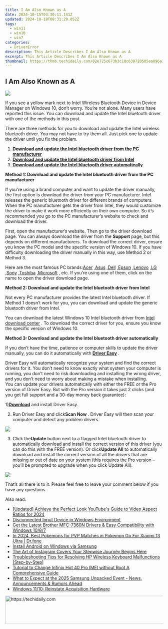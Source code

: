 ```yaml
---
title: I Am Also Known as A
date: 2024-10-15T03:30:11.141Z
updated: 2024-10-18T08:31:29.052Z
tags:
  - win11
  - win10
  - win7
categories:
  - DriverError
description: This Article Describes I Am Also Known as A
excerpt: This Article Describes I Am Also Known as A
thumbnail: https://thmb.techidaily.com/02e725c673b3c10c639720505ea896a1091c0eab71839b6a6c2629d037059245.jpg
---
```


## I Am Also Known as A

![](https://images.drivereasy.com/wp-content/uploads/2016/05/img_57299d389cdb6.png)

 If you see a yellow mark next to Intel Wireless Bluetooth Device in Device Manager on Windows 10, don’t worry. You’re not alone. Many users have reported this issue. You can download and update the Intel bluetooth driver with one of the methods in this post.

 There are three methods for you to download and update the Intel wireless bluetooth driver. You may not have to try them all. Just pick one to update the driver until you fix the problem.

1. **[Download and update the Intel bluetooth driver from the PC manufacturer](https://proteahair.pxf.io/znernm)**
2. [**Download and update the Intel bluetooth driver from Intel**](https://aspironcom.sjv.io/kj14en)
3. [**Download and update the Intel bluetooth driver automatically**](https://dhgate.sjv.io/5g6yb2)

 **Method 1: Download and update the Intel bluetooth driver from the PC manufacturer**

 If you’re using a brand computer and want to update the driver manually, the first option is download the driver from your PC manufacturer. Intel releases the generic bluetooth driver for different brands of computers. When the PC manufacturer gets the driver from Intel, they would customize the driver to make it work more efficiently on their own computer. So it’s recommended you go to the PC manufacturer’s website to check and download the driver.

 First, open the manufacturer’s website. Then go to the driver download page. You can always download the driver from the **Support** page, but this depends on different manufacturers. To download the correct driver, ensure you know the PC model and the specific version of Windows 10\. If you have difficulty downloading the driver manually in this way, use Method 2 or Method 3.

 Here are the most famous PC brands:[Acer](https://www.acer.com/ac/en/US/content/drivers) ,[Asus](https://www.asus.com/support/Download-Center/) ,[Dell](https://shop-links.co/link/?exclusive=1&publisher_slug=itechdaily19598&url=http%3A%2F%2Fwww.dell.com%2Fsupport%2Fhome%2Fus%2Fen%2F19%2Fproducts) ,[Epson](https://epson.com/Support/sl/s) ,[Lenovo](https://shop-links.co/link/?exclusive=1&publisher_slug=itechdaily19598&url=https%3A%2F%2Fsupport.lenovo.com%2Fus%2Fen%2F) ,[LG](https://shop-links.co/link/?exclusive=1&publisher_slug=itechdaily19598&url=http%3A%2F%2Fwww.lg.com%2Fus%2Fsupport%2Fsoftware-firmware-drivers) ,[Sony](https://esupport.sony.com/DRIVERS/) ,[Toshiba](https://support.toshiba.com/drivers) ,[Microsoft](https://www.microsoft.com/en-us/download/driver.aspx) , etc. If you’re using one of them, click on the name to open the driver download page.

   **Method 2: Download and update the Intel bluetooth driver from Intel**
  
 Not every PC manufacturer provides the latest Intel bluetooth driver. If Method 1 doesn’t work for you, you can download and update the generic bluetooth driver from Intel.  
  
 You can download the latest Windows 10 Intel bluetooth driver from [Intel download center](https://downloadcenter.intel.com/) . To download the correct driver for you, ensure you know the specific version of Windows 10\.

   **Method 3: Download and update the Intel bluetooth driver automatically**

 If you don’t have the time, patience or computer skills to update the driver manually, you can do it automatically with **[Driver Easy](https://tools.techidaily.com/drivereasy/download/)**  .  
  
 Driver Easy will automatically recognize your system and find the correct drivers for it. You don’t need to know exactly what system your computer is running, you don’t need to risk downloading and installing the wrong driver, and you don’t need to worry about making a mistake when installing.  
 You can update your drivers automatically with either the FREE or the Pro version of Driver Easy. But with the Pro version it takes just 2 clicks (and you get full support and a 30-day money back guarantee):  
  
 1)[**Download**](https://tools.techidaily.com/drivereasy/download/) and install Driver Easy.  
  
 2) Run Driver Easy and click**Scan Now** . Driver Easy will then scan your computer and detect any problem drivers.

![](https://images.drivereasy.com/wp-content/uploads/2018/03/img_5aa0e6b605527.png)

 3) Click the**Update** button next to a flagged Intel bluetooth driver to automatically download and install the correct version of this driver (you can do this with the FREE version). Or click**Update All** to automatically download and install the correct version of all the drivers that are missing or out of date on your system (this requires the Pro version – you’ll be prompted to upgrade when you click Update All).

![](https://images.drivereasy.com/wp-content/uploads/2018/03/img_5aa0e8f8cc81f.jpg)

 That’s all there is to it. Please feel free to leave your comment below if you have any questions.

<ins class="adsbygoogle"
     style="display:block"
     data-ad-format="autorelaxed"
     data-ad-client="ca-pub-7571918770474297"
     data-ad-slot="1223367746"></ins>

<ins class="adsbygoogle"
     style="display:block"
     data-ad-client="ca-pub-7571918770474297"
     data-ad-slot="8358498916"
     data-ad-format="auto"
     data-full-width-responsive="true"></ins>

<span class="atpl-alsoreadstyle">Also read:</span>
<div><ul>
<li><a href="https://youtube-data.techidaily.com/ed-achieve-the-perfect-look-youtubes-guide-to-video-aspect-ratios-for-2024/"><u>[Updated] Achieve the Perfect Look YouTube's Guide to Video Aspect Ratios for 2024</u></a></li>
<li><a href="https://driver-error.techidaily.com/disconnected-input-device-in-windows-environment/"><u>Disconnected Input Device in Windows Environment</u></a></li>
<li><a href="https://hardware-help.techidaily.com/1722972922297-get-the-latest-brother-mfc-7360n-drivers-and-easy-compatibility-with-windows-1087/"><u>Get the Latest Brother MFC-7360N Drivers & Easy Compatibility with Windows 10/8/7</u></a></li>
<li><a href="https://change-location.techidaily.com/in-2024-best-pokemons-for-pvp-matches-in-pokemon-go-for-xiaomi-13-ultra-drfone-by-drfone-virtual-android/"><u>In 2024, Best Pokemons for PVP Matches in Pokemon Go For Xiaomi 13 Ultra | Dr.fone</u></a></li>
<li><a href="https://driver-error.techidaily.com/install-android-on-windows-via-samsung/"><u>Install Android on Windows via Samsung</u></a></li>
<li><a href="https://instagram-clips.techidaily.com/the-art-of-instagram-covers-your-stepwise-journey-begins-here/"><u>The Art of Instagram Covers Your Stepwise Journey Begins Here</u></a></li>
<li><a href="https://driver-error.techidaily.com/troubleshooting-tips-for-resolving-hp-wireless-keyboard-malfunctions-step-by-step/"><u>Troubleshooting Tips for Resolving HP Wireless Keyboard Malfunctions [Step-by-Step]</u></a></li>
<li><a href="https://sim-unlock.techidaily.com/tutorial-to-change-infinix-hot-40-pro-imei-without-root-a-comprehensive-guide-by-drfone-android/"><u>Tutorial to Change Infinix Hot 40 Pro IMEI without Root A Comprehensive Guide</u></a></li>
<li><a href="https://techno-recovery.techidaily.com/what-to-expect-at-the-2025-samsung-unpacked-event-news-announcements-and-rumors-ahead/"><u>What to Expect at the 2025 Samsung Unpacked Event - News, Announcements & Rumors Ahead</u></a></li>
<li><a href="https://driver-error.techidaily.com/windows-1110-reinstate-acquisition-hardware/"><u>Windows 11/10: Reinstate Acquisition Hardware</u></a></li>
</ul></div>

<!-- affiliate ads begin -->
<a href="https://appsumo.8odi.net/c/5597632/2111995/7443" target="_top" id="2111995">
  <img src="//a.impactradius-go.com/display-ad/7443-2111995" border="0" alt="https://techidaily.com" width="728" height="90"/>
</a>
<img height="0" width="0" src="https://appsumo.8odi.net/i/5597632/2111995/7443" style="position:absolute;visibility:hidden;" border="0" />
<!-- affiliate ads end -->

